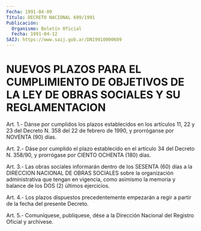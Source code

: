```yaml
---
Fecha: 1991-04-09
Título: DECRETO NACIONAL 609/1991
Publicación:
  Organismo: Boletín Oficial
  Fecha: 1991-04-12
SAIJ: https://www.saij.gob.ar/DN19910000609
---
```

# NUEVOS PLAZOS PARA EL CUMPLIMIENTO DE OBJETIVOS DE LA LEY DE OBRAS SOCIALES Y SU REGLAMENTACION

<a id="1"></a>
Art.  1.-  Dánse  por cumplidos los plazos establecidos en los artículos 11, 22 y 23 del  Decreto  N.  358  del  22  de febrero de 1990, y prorróganse por NOVENTA (90) días.

<a id="2"></a>
Art. 2.- Dáse por cumplido el plazo establecido en el artículo 34 del  Decreto  N.  358/90,  y prorrógase por CIENTO OCHENTA (180) días.

<a id="3"></a>
Art.  3.-  Las obras sociales informarán dentro de los SESENTA (60)  días a la DIRECCION  NACIONAL  DE  OBRAS  SOCIALES  sobre  la organización  administrativa  que tengan en vigencia, como asimismo la memoria y balance de los DOS (2) últimos ejercicios.

<a id="4"></a>
Art.  4.-  Los  plazos  dispuestos precedentemente empezarán a regir a partir de la fecha del presente Decreto.

<a id="5"></a>
Art. 5.- Comuníquese, publíquese, dése a la Dirección Nacional del Registro Oficial y archívese.